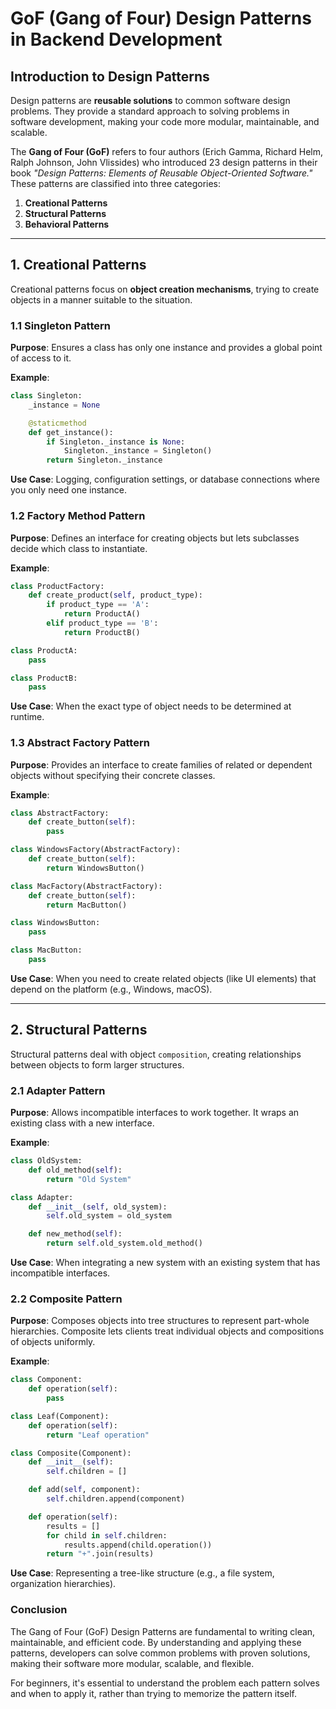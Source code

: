 # GoF (Gang of Four) Design Patterns in Backend Development

## Introduction to Design Patterns

Design patterns are **reusable solutions** to common software design problems. They provide a standard approach to solving problems in software development, making your code more modular, maintainable, and scalable.

The **Gang of Four (GoF)** refers to four authors (Erich Gamma, Richard Helm, Ralph Johnson, John Vlissides) who introduced 23 design patterns in their book _"Design Patterns: Elements of Reusable Object-Oriented Software."_ These patterns are classified into three categories:
1. **Creational Patterns**
2. **Structural Patterns**
3. **Behavioral Patterns**

---

## 1. Creational Patterns

Creational patterns focus on **object creation mechanisms**, trying to create objects in a manner suitable to the situation.

### 1.1 Singleton Pattern

**Purpose**: Ensures a class has only one instance and provides a global point of access to it.

**Example**:
```python
class Singleton:
    _instance = None

    @staticmethod
    def get_instance():
        if Singleton._instance is None:
            Singleton._instance = Singleton()
        return Singleton._instance
```

**Use Case**: Logging, configuration settings, or database connections where you only need one instance.

### 1.2 Factory Method Pattern

**Purpose**: Defines an interface for creating objects but lets subclasses decide which class to instantiate.

**Example**:
```python
class ProductFactory:
    def create_product(self, product_type):
        if product_type == 'A':
            return ProductA()
        elif product_type == 'B':
            return ProductB()

class ProductA:
    pass

class ProductB:
    pass
```

**Use Case**: When the exact type of object needs to be determined at runtime.


### 1.3 Abstract Factory Pattern

**Purpose**: Provides an interface to create families of related or dependent objects without specifying their concrete classes.

**Example**:
```python
class AbstractFactory:
    def create_button(self):
        pass

class WindowsFactory(AbstractFactory):
    def create_button(self):
        return WindowsButton()

class MacFactory(AbstractFactory):
    def create_button(self):
        return MacButton()

class WindowsButton:
    pass

class MacButton:
    pass
```

**Use Case**: When you need to create related objects (like UI elements) that depend on the platform (e.g., Windows, macOS).

---

## 2. Structural Patterns

Structural patterns deal with object `composition`, creating relationships between objects to form larger structures.

### 2.1 Adapter Pattern

**Purpose**: Allows incompatible interfaces to work together. It wraps an existing class with a new interface.

**Example**:
```python
class OldSystem:
    def old_method(self):
        return "Old System"

class Adapter:
    def __init__(self, old_system):
        self.old_system = old_system

    def new_method(self):
        return self.old_system.old_method()
```

**Use Case**: When integrating a new system with an existing system that has incompatible interfaces.

### 2.2 Composite Pattern

**Purpose**: Composes objects into tree structures to represent part-whole hierarchies. Composite lets clients treat individual objects and compositions of objects uniformly.

**Example**:
```python
class Component:
    def operation(self):
        pass

class Leaf(Component):
    def operation(self):
        return "Leaf operation"

class Composite(Component):
    def __init__(self):
        self.children = []

    def add(self, component):
        self.children.append(component)

    def operation(self):
        results = []
        for child in self.children:
            results.append(child.operation())
        return "+".join(results)
```
**Use Case**: Representing a tree-like structure (e.g., a file system, organization hierarchies).

### Conclusion

The Gang of Four (GoF) Design Patterns are fundamental to writing clean, maintainable, and efficient code. By understanding and applying these patterns, developers can solve common problems with proven solutions, making their software more modular, scalable, and flexible.

For beginners, it's essential to understand the problem each pattern solves and when to apply it, rather than trying to memorize the pattern itself.